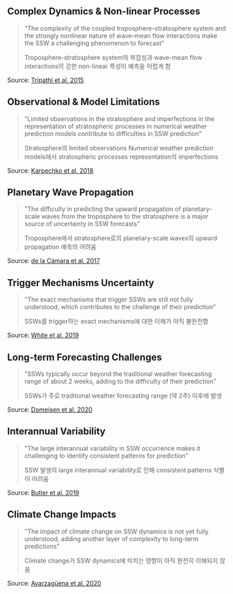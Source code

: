 ## Complex Dynamics & Non-linear Processes
> "The complexity of the coupled troposphere–stratosphere system and the strongly nonlinear nature of wave–mean flow interactions make the SSW a challenging phenomenon to forecast"
> 
> Troposphere-stratosphere system의 복잡성과 wave-mean flow interactions의 강한 non-linear 특성이 예측을 어렵게 함

Source: [Tripathi et al. 2015](https://rmets.onlinelibrary.wiley.com/doi/full/10.1002/qj.2432)

## Observational & Model Limitations
> "Limited observations in the stratosphere and imperfections in the representation of stratospheric processes in numerical weather prediction models contribute to difficulties in SSW prediction"
> 
> Stratosphere의 limited observations
> Numerical weather prediction models에서 stratospheric processes representation의 imperfections

Source: [Karpechko et al. 2018](https://agupubs.onlinelibrary.wiley.com/doi/full/10.1029/2018JD028906)

## Planetary Wave Propagation
> "The difficulty in predicting the upward propagation of planetary-scale waves from the troposphere to the stratosphere is a major source of uncertainty in SSW forecasts"
> 
> Troposphere에서 stratosphere로의 planetary-scale waves의 upward propagation 예측의 어려움

Source: [de la Cámara et al. 2017](https://journals.ametsoc.org/view/journals/atsc/74/9/jas-d-17-0136.1.xml)

## Trigger Mechanisms Uncertainty
> "The exact mechanisms that trigger SSWs are still not fully understood, which contributes to the challenge of their prediction"
> 
> SSWs를 trigger하는 exact mechanisms에 대한 이해가 아직 불완전함

Source: [White et al. 2019](https://www.nature.com/articles/s41561-019-0460-1)

## Long-term Forecasting Challenges
> "SSWs typically occur beyond the traditional weather forecasting range of about 2 weeks, adding to the difficulty of their prediction"
> 
> SSWs가 주로 traditional weather forecasting range (약 2주) 이후에 발생

Source: [Domeisen et al. 2020](https://journals.ametsoc.org/view/journals/bams/101/8/bamsD190181.xml)

## Interannual Variability
> "The large interannual variability in SSW occurrence makes it challenging to identify consistent patterns for prediction"
> 
> SSW 발생의 large interannual variability로 인해 consistent patterns 식별이 어려움

Source: [Butler et al. 2019](https://journals.ametsoc.org/view/journals/clim/32/4/jcli-d-18-0053.1.xml)

## Climate Change Impacts
> "The impact of climate change on SSW dynamics is not yet fully understood, adding another layer of complexity to long-term predictions"
> 
> Climate change가 SSW dynamics에 미치는 영향이 아직 완전히 이해되지 않음

Source: [Ayarzagüena et al. 2020](https://www.nature.com/articles/s41558-020-0592-8)